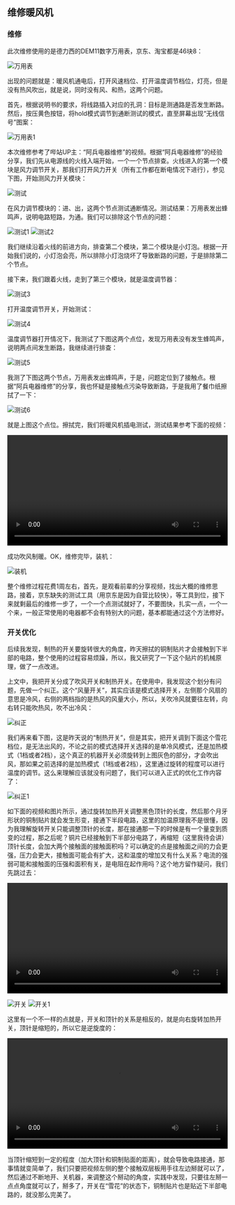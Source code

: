 ## 维修暖风机
### 维修
此次维修使用的是德力西的DEM11数字万用表，京东、淘宝都是46块8：

![万用表](../images/1-维修家电/11-维修暖风机/万用表.webp)

出现的问题就是：暖风机通电后，打开风速档位、打开温度调节档位，灯亮，但是没有热风吹出，就是说，同时没有风、和热，这两个问题。

首先，根据说明书的要求，将线路插入对应的孔洞：目标是测通路是否发生断路。然后，按压黄色按钮，将hold模式调节到通断测试的模式，直至屏幕出现“无线信号”图案：

![万用表1](../images/1-维修家电/11-维修暖风机/万用表1.webp)

本次维修参考了哔站UP主：“阿兵电器维修”的视频。根据“阿兵电器维修”的经验分享，我们先从电源线的火线入端开始，一个一个节点排查。火线进入的第一个模块是风力调节开关，那我们打开风力开关（所有工作都在断电情况下进行），参见下图，开始测风力开关模块：

![测试](../images/1-维修家电/11-维修暖风机/测试.webp)

在风力调节模块的：进、出，这两个节点测试通断情况。测试结果：万用表发出蜂鸣声，说明电路短路，为通。我们可以排除这个节点的问题：

![测试1](../images/1-维修家电/11-维修暖风机/测试1.webp)
![测试2](../images/1-维修家电/11-维修暖风机/测试2.webp)

我们继续沿着火线的前进方向，排查第二个模块，第二个模块是小灯泡。根据一开始我们说的，小灯泡会亮，所以排除小灯泡烧坏了导致断路的问题，于是排除第二个节点。

接下来，我们跟着火线，走到了第三个模块，就是温度调节器：

![测试3](../images/1-维修家电/11-维修暖风机/测试3.webp)

打开温度调节开关，开始测试：

![测试4](../images/1-维修家电/11-维修暖风机/测试4.webp)

温度调节器打开情况下，我测试了下图这两个点位，发现万用表没有发生蜂鸣声，说明两点间发生断路，我继续进行排查：

![测试5](../images/1-维修家电/11-维修暖风机/测试5.webp)

我测了下图这两个节点，万用表发出蜂鸣声，于是，问题定位到了接触点。根据“阿兵电器维修”的分享，我也怀疑是接触点污染导致断路，于是我用了餐巾纸擦拭了一下：

![测试6](../images/1-维修家电/11-维修暖风机/测试6.webp)

就是上图这个点位。擦拭完，我们将暖风机插电测试，测试结果参考下面的视频：

<video src="../videos/暖风机出风.gif" controls width="100%"></video>

成功吹风制暖。OK，维修完毕，装机：

![装机](../images/1-维修家电/11-维修暖风机/装机.webp)

整个维修过程花费1周左右，首先，是观看前辈的分享视频，找出大概的维修思路，接着，京东缺失的测试工具（用京东是因为自营比较快），等工具到位，接下来就剩最后的维修一步了，一个一个点测试就好了，不要图快，扎实一点，一个一个来，一般正常使用的电器都不会有特别大的问题，基本都能通过这个方法修好。

### 开关优化
后续我发现，制热的开关要旋转很大的角度，昨天擦拭的铜制贴片才会接触到下半部的电路，整个使用的过程容易烦躁，所以，我又研究了一下这个贴片的机械原理，做了一点改进。

上文中，我把开关分成了吹风开关和制热开关。在使用中，我发现这个划分有问题，先做一个纠正。这个“风量开关”，其实应该是模式选择开关，左侧那个风扇的意思是冷风，右侧的两档指的是热风的风量大小，所以，关吹冷风就要往左转，向右转只能吹热风，吹不出冷风：

![纠正](../images/1-维修家电/11-维修暖风机/纠正.webp)

我们再来看下图，这是昨天说的“制热开关”，但是其实，把开关调到下面这个雪花档位，是无法出风的，不论之前的模式选择开关选择的是单冷风模式，还是加热模式（1档或者2档），这个真正的机器开关必须旋转到上图灰色的部分，才会吹出风，那如果之前选择的是加热模式（1档或者2档），这里通过旋转的程度可以进行温度的调节。这么来理解应该就没有问题了，我们可以进入正式的优化工作内容了：

![纠正1](../images/1-维修家电/11-维修暖风机/纠正1.webp)

如下面的视频和图片所示，通过旋转加热开关调整黑色顶针的长度，然后那个月牙形状的铜制贴片就会发生形变，接通下半段电路，这里的加温原理我不是很懂，因为我理解旋转开关只能调整顶针的长度，那在接通那一下的时候是有一个量变到质变的过程，那之后呢？铜片已经接触到下半部分电路了，再缩短（这里我待会讲）顶针长度，会加大两个接触面的接触面积吗？可以确定的点是接触面之间的力会更强，压力会更大，接触面可能会有扩大，这和温度的增加又有什么关系？电流的强弱可能和接触面的压强和面积有关，是电阻在起作用吗？这个地方留作疑问，我们先跳过去：

<video src="../videos/暖风机开关优化0.gif" controls width="100%"></video>

![开关](../images/1-维修家电/11-维修暖风机/开关.webp)
![开关1](../images/1-维修家电/11-维修暖风机/开关1.webp)

这里有一个不一样的点就是，开关和顶针的关系是相反的，就是向右旋转加热开关，顶针是缩短的，所以它是逆旋度的：

<video src="../videos/暖风机开关优化1.gif" controls width="100%"></video>

当顶针缩短到一定的程度（加大顶针和铜制贴面的距离），就会导致电路接通，那事情就变简单了，我们只要把视频左侧的整个接触双层板用手往左边掰就可以了，然后通过不断地开、关机器，来调整这个掰动的角度，实践中发现，只要往左掰一点点角度就可以了，掰多了，开关在“雪花”的状态下，铜制贴片也是贴近下半部电路的，就没那么完美了。